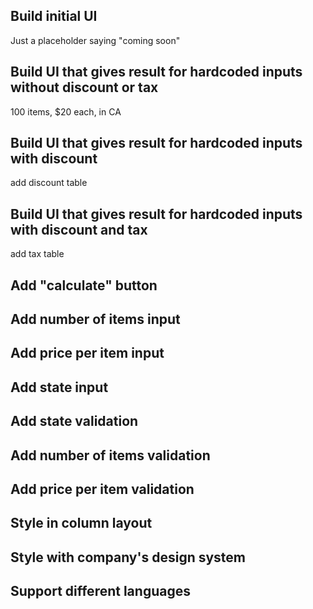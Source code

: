 ## Build initial UI

Just a placeholder saying "coming soon"

## Build UI that gives result for hardcoded inputs without discount or tax

100 items, $20 each, in CA

## Build UI that gives result for hardcoded inputs with discount

add discount table

## Build UI that gives result for hardcoded inputs with discount and tax

add tax table

## Add "calculate" button

## Add number of items input

## Add price per item input

## Add state input

## Add state validation

## Add number of items validation

## Add price per item validation

## Style in column layout

## Style with company's design system

## Support different languages